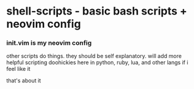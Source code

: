 # shell-scripts - basic bash scripts + neovim config

### init.vim is my neovim config

other scripts do things. they should be self explanatory. will add more helpful scripting doohickies here in python, ruby, lua, and other langs if i feel like it

that's about it

